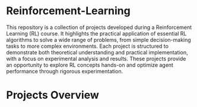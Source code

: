 # Reinforcement-Learning
This repository is a collection of projects developed during a Reinforcement Learning (RL) course. It highlights the practical application of essential RL algorithms to solve a wide range of problems, from simple decision-making tasks to more complex environments. Each project is structured to demonstrate both theoretical understanding and practical implementation, with a focus on experimental analysis and results. These projects provide an opportunity to explore RL concepts hands-on and optimize agent performance through rigorous experimentation.
# Projects Overview


